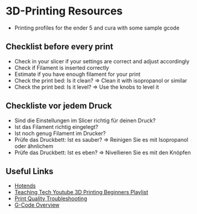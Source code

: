 # 3D-Printing Resources
* Printing profiles for the ender 5 and cura with some sample gcode

## Checklist before every print

* Check in your slicer if your settings are correct and adjust accordingly
* Check if Filament is inserted correctly
* Estimate if you have enough filament for your print
* Check the print bed: Is it clean? => Clean it with isopropanol or similar
* Check the print bed: Is it level? => Use the knobs to level it


## Checkliste vor jedem Druck

* Sind die Einstellungen im Slicer richtig für deinen Druck?
* Ist das Filament richtig eingelegt?
* Ist noch genug Filament im Drucker?
* Prüfe das Druckbett: Ist es sauber? => Reinigen Sie es mit Isopropanol oder ähnlichem
* Prüfe das Druckbett: Ist es eben? => Nivellieren Sie es mit den Knöpfen

## Useful Links
* [Hotends](https://3dprinting.stackexchange.com/questions/1519/what-are-the-parts-that-make-up-a-hotend-and-what-do-they-do/1522#1522)
* [Teaching Tech Youtube 3D Printing Beginners Playlist](https://www.youtube.com/watch?v=T-Z3GmM20JM&list=PLGqRUdq5ULsOwW9G08jV43YTdMyqJ6xGB)
* [Print Quality Troubleshooting](https://www.simplify3d.com/support/print-quality-troubleshooting/)
* [G-Code Overview](https://all3dp.com/2/3d-printer-g-code-commands-list-tutorial/)